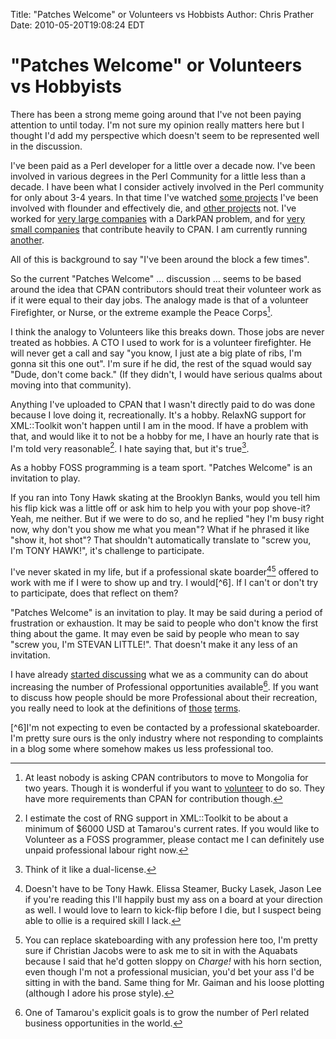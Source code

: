 Title: "Patches Welcome" or Volunteers vs Hobbists
Author: Chris Prather
Date: 2010-05-20T19:08:24 EDT

# "Patches Welcome" or Volunteers vs Hobbyists #

There has been a strong meme going around that I've not been paying
attention to until today. I'm not sure my opinion really matters here
but I thought I'd add my perspective which doesn't seem to be
represented well in the discussion.

I've been paid as a Perl developer for a little over a decade now. I've
been involved in various degrees in the Perl Community for a little less
than a decade. I have been what I consider actively involved in the Perl
community for only about 3-4 years. In that time I've watched [some
projects][axkit] I've been involved with flounder and effectively die,
and [other projects][moose] not. I've worked for 
[very large companies][reuters] with a DarkPAN problem, and for 
[very small companies][ii] that contribute heavily to CPAN. I am currently 
running [another][tamarou].

All of this is background to say "I've been around the block a few times".

So the current "Patches Welcome" … discussion … seems to be based around
the idea that CPAN contributors should treat their volunteer work as if
it were equal to their day jobs. The analogy made is that of a volunteer
Firefighter, or Nurse, or the extreme example the Peace Corps[^1].

I think the analogy to Volunteers like this breaks down. Those jobs are
never treated as hobbies. A CTO I used to work for is a volunteer
firefighter. He will never get a call and say "you know, I just ate a
big plate of ribs, I'm gonna sit this one out". I'm sure if he did, the
rest of the squad would say "Dude, don't come back." (If they didn't, I
would have serious qualms about moving into that community).

Anything I've uploaded to CPAN that I wasn't directly paid to do was
done because I love doing it, recreationally. It's a hobby. RelaxNG
support for XML::Toolkit won't happen until I am in the mood. If have a
problem with that, and would like it to not be a hobby for me, I have an
hourly rate that is I'm told very reasonable[^2]. I hate saying that,
but it's true[^3].

As a hobby FOSS programming is a team sport. "Patches Welcome" is an
invitation to play.

If you ran into Tony Hawk skating at the Brooklyn Banks, would you tell
him his flip kick was a little off or ask him to help you with your pop
shove-it? Yeah, me neither. But if we were to do so, and he replied "hey
I'm busy right now, why don't you show me what you mean"? What if he
phrased it like "show it, hot shot"? That shouldn't automatically translate
to "screw you, I'm TONY HAWK!", it's challenge to participate.

I've never skated in my life, but if a professional skate
boarder[^4][^5] offered to work with me if I were to show up and try. I
would[^6]. If I can't or don't try to participate, does that reflect on
them?

"Patches Welcome" is an invitation to play. It may be said during a
period of frustration or exhaustion. It may be said to people who don't
know the first thing about the game. It may even be said by people who
mean to say "screw you, I'm STEVAN LITTLE!". That doesn't
make it any less of an invitation.

I have already [started discussing][help] what we as a community can do
about increasing the number of Professional opportunities available[^7].
If you want to discuss how people should be more Professional about
their recreation, you really need to look at the definitions of
[those][professional] [terms][recreation].

[^1]: At least nobody is asking CPAN contributors to move to Mongolia
for two years. Though it is wonderful if you want to
[volunteer](http://www.peacecorps.gov) to do so. They have more
requirements than CPAN for contribution though.

[^2]: I estimate the cost of RNG support in XML::Toolkit to be about a
minimum of $6000 USD at Tamarou's current rates. If you would like to
Volunteer as a FOSS programmer, please contact me I can definitely use
unpaid professional labour right now.

[^3]: Think of it like a dual-license.

[^4]: Doesn't have to be Tony Hawk. Elissa Steamer, Bucky Lasek, Jason
Lee if you're reading this I'll happily bust my ass on a board at your
direction as well. I would love to learn to kick-flip before I die, but
I suspect being able to ollie is a required skill I lack.

[^5]: You can replace skateboarding with any profession here too, I'm
pretty sure if Christian Jacobs were to ask me to sit in with the
Aquabats because I said that he'd gotten sloppy on _Charge!_ with his
horn section, even though I'm not a professional musician, you'd bet
your ass I'd be sitting in with the band. Same thing for Mr. Gaiman and
his loose plotting (although I adore his prose style).

[^6]I'm not expecting to even be contacted by a professional
skateboarder. I'm pretty sure ours is the only industry where not
responding to complaints in a blog some where somehow makes us less
professional too.

[^7]: One of Tamarou's explicit goals is to grow the number of Perl
related business opportunities in the world.


[axkit]: http://axkit.org/
[moose]: http://moose.perl.org
[reuters]: http://reuters.com
[ii]: http://iinteractive.com
[tamarou]: http://tamarou.com
[help]: http://chris.prather.org/with-a-little-help-from-my-friends.md.html
[professional]: http://www.google.com/search?aq=f&sourceid=chrome&ie=UTF-8&q=define:+professional
[recreation]: http://www.google.com/search?hl=en&safe=off&q=define:+recreation&btnG=Search
